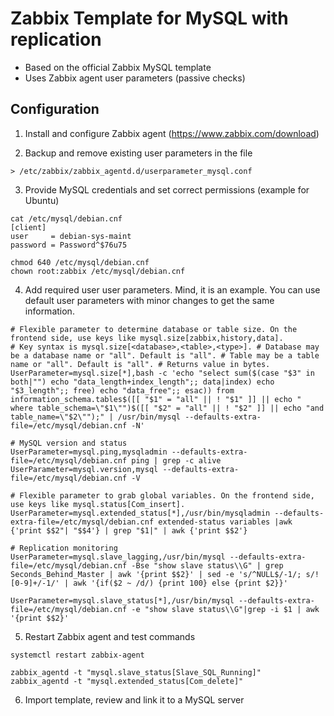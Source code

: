 # Zabbix Template for MySQL with replication

- Based on the official Zabbix MySQL template
- Uses Zabbix agent user parameters (passive checks)

## Configuration
1. Install and configure Zabbix agent (https://www.zabbix.com/download)

2. Backup and remove existing user parameters in the file
```
> /etc/zabbix/zabbix_agentd.d/userparameter_mysql.conf
```

3. Provide MySQL credentials and set correct permissions (example for Ubuntu)
```
cat /etc/mysql/debian.cnf
[client]
user     = debian-sys-maint
password = Password^$76u75

chmod 640 /etc/mysql/debian.cnf
chown root:zabbix /etc/mysql/debian.cnf
```

4. Add required user user parameters. Mind, it is an example. You can use default user parameters with minor changes to get the same information.
```
# Flexible parameter to determine database or table size. On the frontend side, use keys like mysql.size[zabbix,history,data].
# Key syntax is mysql.size[<database>,<table>,<type>]. # Database may be a database name or "all". Default is "all". # Table may be a table name or "all". Default is "all". # Returns value in bytes.
UserParameter=mysql.size[*],bash -c 'echo "select sum($(case "$3" in both|"") echo "data_length+index_length";; data|index) echo "$3_length";; free) echo "data_free";; esac)) from information_schema.tables$([[ "$1" = "all" || ! "$1" ]] || echo " where table_schema=\"$1\"")$([[ "$2" = "all" || ! "$2" ]] || echo "and table_name=\"$2\"");" | /usr/bin/mysql --defaults-extra-file=/etc/mysql/debian.cnf -N'

# MySQL version and status
UserParameter=mysql.ping,mysqladmin --defaults-extra-file=/etc/mysql/debian.cnf ping | grep -c alive
UserParameter=mysql.version,mysql --defaults-extra-file=/etc/mysql/debian.cnf -V

# Flexible parameter to grab global variables. On the frontend side, use keys like mysql.status[Com_insert].
UserParameter=mysql.extended_status[*],/usr/bin/mysqladmin --defaults-extra-file=/etc/mysql/debian.cnf extended-status variables |awk {'print $$2"| "$$4'} | grep "$1|" | awk {'print $$2'}

# Replication monitoring
UserParameter=mysql.slave_lagging,/usr/bin/mysql --defaults-extra-file=/etc/mysql/debian.cnf -Bse "show slave status\\G" | grep Seconds_Behind_Master | awk '{print $$2}' | sed -e 's/^NULL$/-1/; s/![0-9]+/-1/' | awk '{if($2 ~ /d/) {print 100} else {print $2}}'

UserParameter=mysql.slave_status[*],/usr/bin/mysql --defaults-extra-file=/etc/mysql/debian.cnf -e "show slave status\\G"|grep -i $1 | awk '{print $$2}'
```

5. Restart Zabbix agent and test commands
```
systemctl restart zabbix-agent

zabbix_agentd -t "mysql.slave_status[Slave_SQL_Running]"
zabbix_agentd -t "mysql.extended_status[Com_delete]"
```

6. Import template, review and link it to a MySQL server
